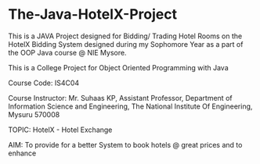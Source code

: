 # The-Java-HotelX-Project
This is a JAVA Project designed for Bidding/ Trading Hotel Rooms on the HotelX Bidding System designed during my Sophomore Year as a part of the OOP Java course @ NIE Mysore.

This is a College Project for Object Oriented Programming with Java

Course Code: IS4C04

Course Instructor: Mr. Suhaas KP, Assistant Professor, Department of Information Science and Engineering, The National Institute Of Engineering, Mysuru 570008

TOPIC: HotelX - Hotel Exchange

AIM: To provide for a better System to book hotels @ great prices and to enhance
